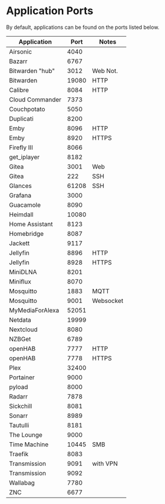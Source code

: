 # Application Ports

By default, applications can be found on the ports listed below.

| Application     | Port   | Notes     |
|-----------------|--------|-----------|
| Airsonic        | 4040   |           |
| Bazarr          | 6767   |           |
| Bitwarden "hub" | 3012   | Web Not.  |
| Bitwarden       | 19080  | HTTP      |
| Calibre         | 8084   | HTTP      |
| Cloud Commander | 7373   |           |
| Couchpotato     | 5050   |           |
| Duplicati       | 8200   |           |
| Emby            | 8096   | HTTP      |
| Emby            | 8920   | HTTPS     |
| Firefly III     | 8066   |           |
| get_iplayer     | 8182   |           |
| Gitea           | 3001   | Web       |
| Gitea           | 222    | SSH       |
| Glances         | 61208  | SSH       |
| Grafana         | 3000   |           |
| Guacamole       | 8090   |           |
| Heimdall        | 10080  |           |
| Home Assistant  | 8123   |           |
| Homebridge      | 8087   |           |
| Jackett         | 9117   |           |
| Jellyfin        | 8896   | HTTP      |
| Jellyfin        | 8928   | HTTPS     |
| MiniDLNA        | 8201   |           |
| Miniflux        | 8070   |           |
| Mosquitto       | 1883   | MQTT      |
| Mosquitto       | 9001   | Websocket |
| MyMediaForAlexa | 52051  |           |
| Netdata         | 19999  |           |
| Nextcloud       | 8080   |           |
| NZBGet          | 6789   |           |
| openHAB         | 7777   | HTTP      |
| openHAB         | 7778   | HTTPS     |
| Plex            | 32400  |           |
| Portainer       | 9000   |           |
| pyload          | 8000   |           |
| Radarr          | 7878   |           |
| Sickchill       | 8081   |           |
| Sonarr          | 8989   |           |
| Tautulli        | 8181   |           |
| The Lounge      | 9000   |           |
| Time Machine    | 10445  | SMB       |
| Traefik         | 8083   |           |
| Transmission    | 9091   | with VPN  |
| Transmission    | 9092   |           |
| Wallabag        | 7780   |           |
| ZNC             | 6677   |           |
